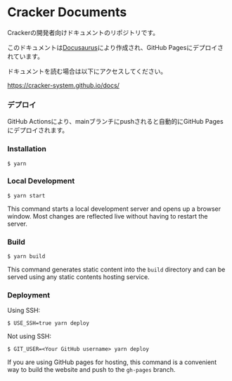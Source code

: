 # Cracker Documents
Crackerの開発者向けドキュメントのリポジトリです。  

このドキュメントは[Docusaurus](https://docusaurus.io/)により作成され、GitHub Pagesにデプロイされています。  

ドキュメントを読む場合は以下にアクセスしてください。  

https://cracker-system.github.io/docs/

### デプロイ
GitHub Actionsにより、mainブランチにpushされると自動的にGitHub Pagesにデプロイされます。

### Installation

```
$ yarn
```

### Local Development

```
$ yarn start
```

This command starts a local development server and opens up a browser window. Most changes are reflected live without having to restart the server.

### Build

```
$ yarn build
```

This command generates static content into the `build` directory and can be served using any static contents hosting service.

### Deployment

Using SSH:

```
$ USE_SSH=true yarn deploy
```

Not using SSH:

```
$ GIT_USER=<Your GitHub username> yarn deploy
```

If you are using GitHub pages for hosting, this command is a convenient way to build the website and push to the `gh-pages` branch.
